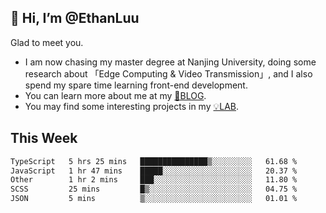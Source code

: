 ## 👋 Hi, I’m @EthanLuu

Glad to meet you.

- I am now chasing my master degree at Nanjing University, doing some research about 「Edge Computing & Video Transmission」, and I also spend my spare time learning front-end development.
- You can learn more about me at my [📝BLOG](https://blog.ethanloo.cn).
- You may find some interesting projects in my [💡LAB](https://lab.ethanloo.cn).

## This Week
<!--START_SECTION:waka-->

```txt
TypeScript   5 hrs 25 mins   ███████████████▒░░░░░░░░░   61.68 %
JavaScript   1 hr 47 mins    █████░░░░░░░░░░░░░░░░░░░░   20.37 %
Other        1 hr 2 mins     ███░░░░░░░░░░░░░░░░░░░░░░   11.80 %
SCSS         25 mins         █▒░░░░░░░░░░░░░░░░░░░░░░░   04.75 %
JSON         5 mins          ▒░░░░░░░░░░░░░░░░░░░░░░░░   01.01 %
```

<!--END_SECTION:waka-->

